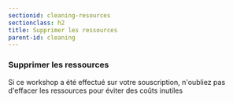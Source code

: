 ```yaml
---
sectionid: cleaning-resources
sectionclass: h2
title: Supprimer les ressources
parent-id: cleaning
---
```

### Supprimer les ressources

Si ce workshop a été effectué sur votre souscription, n'oubliez pas d'effacer les ressources pour éviter des coûts inutiles 

